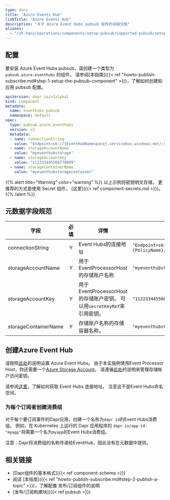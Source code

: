```yaml
---
type: docs
title: "Azure Events Hub"
linkTitle: "Azure Events Hub"
description: "关于 Azure Event Hubs pubsub 组件的详细文档"
aliases:
  - "/zh-hans/operations/components/setup-pubsub/supported-pubsub/setup-azure-eventhubs/"
---
```


## 配置
要安装 Azure Event Hubs pubsub，请创建一个类型为 `pubsub.azure.eventhubs` 的组件。 请参阅[本指南]({{< ref "howto-publish-subscribe.md#step-1-setup-the-pubsub-component" >}})，了解如何创建和应用 pubsub 配置。

```yaml
apiVersion: dapr.io/v1alpha1
kind: Component
metadata:
  name: eventhubs-pubsub
  namespace: default
spec:
  type: pubsub.azure.eventhubs
  version: v1
  metadata:
  - name: connectionString
    value: "Endpoint=sb://{EventHubNamespace}.servicebus.windows.net/;SharedAccessKeyName={PolicyName};SharedAccessKey={Key};EntityPath={EventHub}"
  - name: storageAccountName
    value: "myeventhubstorage"
  - name: storageAccountKey
    value: "112233445566778899"
  - name: storageContainerName
    value: "myeventhubstoragecontainer"
```

{{% alert title="Warning" color="warning" %}}
以上示例将密钥明文存储， 更推荐的方式是使用 Secret 组件， [这里]({{< ref component-secrets.md >}})。
{{% /alert %}}

## 元数据字段规范

| 字段                   | 必填 | 详情                                                   | 示例                                                                                                                                         |
| -------------------- |:--:| ---------------------------------------------------- | ------------------------------------------------------------------------------------------------------------------------------------------ |
| connectionString     | Y  | Event Hubs的连接地址                                      | `"Endpoint=sb://{EventHubNamespace}.servicebus.windows.net/;SharedAccessKeyName={PolicyName};SharedAccessKey={Key};EntityPath={EventHub}"` |
| storageAccountName   | Y  | 用于EventProcessorHost的存储账户名称                          | `"myeventhubstorage"`                                                                                                                      |
| storageAccountKey    | Y  | 用于EventProcessorHost的存储账户密钥。 可以用`secretKeyRef`来引用密钥。 | `"112233445566778899"`                                                                                                                     |
| storageContainerName | Y  | 存储账户名称的存储容器名称。                                       | `"myeventhubstoragecontainer"`                                                                                                             |


## 创建Azure Event Hub

请按照[此处](https://docs.microsoft.com/en-us/azure/event-hubs/event-hubs-create)的说明设置 Azure Event Hubs。 由于本实施例使用Event Processor Host，你还需要一个[Azure Storage Account](https://docs.microsoft.com/en-us/azure/storage/common/storage-account-create?tabs=azure-portal)。 请遵循[此处](https://docs.microsoft.com/en-us/azure/storage/common/storage-account-keys-manage)的说明来管理存储帐户访问密钥。

请参阅[这里](https://docs.microsoft.com/en-us/azure/event-hubs/authorize-access-shared-access-signature)，了解如何获取 Event Hubs 连接地址。 注意这不是Event Hubs命名空间。

### 为每个订阅者创建消费组

对于每个要订阅事件的Dapr应用，创建一个名称为`dapr id`的Event Hubs消费组。 例如，在 Kubernetes 上运行的 Dapr 应用程序的 `dapr.io/app-id: "myapp"`将需要一个名为`myapp`的Event Hubs消费组。

注意：Dapr将消费组的名称传递给EventHub，因此没有在元数据中提供。

## 相关链接
- [Dapr组件的基本格式]({{< ref component-schema >}})
- 阅读 [本指南]({{< ref "howto-publish-subscribe.md#step-2-publish-a-topic" >}})，了解配置 发布/订阅组件的说明
- [发布/订阅构建块]({{< ref pubsub >}})
